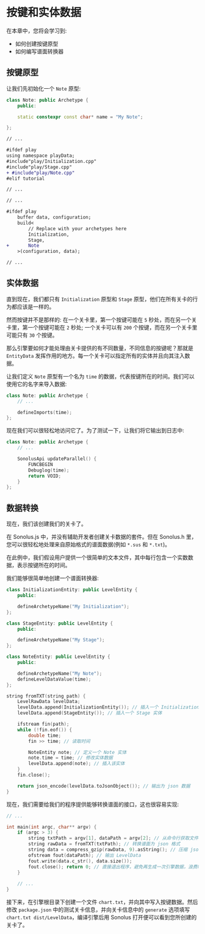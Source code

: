 # 按键和实体数据

在本章中，您将会学习到:

- 如何创建按键原型
- 如何编写谱面转换器

## 按键原型

让我们先初始化一个 `Note` 原型:

```cpp title='/engine/play/Note.cpp'
class Note: public Archetype {
    public:

    static constexpr const char* name = "My Note";

};
```

```diff title="/engine/engine.cpp"
// ...

#ifdef play
using namespace playData;
#include"play/Initialization.cpp"
#include"play/Stage.cpp"
+ #include"play/Note.cpp"
#elif tutorial

// ...
```

```diff title="/main.cpp"
// ...

#ifdef play
    buffer data, configuration;
    build<
        // Replace with your archetypes here
        Initialization,
        Stage,
+       Note
    >(configuration, data);

// ...
```

## 实体数据

直到现在，我们都只有 `Initialization` 原型和 `Stage` 原型，他们在所有关卡的行为都应该是一样的。

然而按键并不是那样的: 在一个关卡里，第一个按键可能在 `5` 秒处，而在另一个关卡里，第一个按键可能在 `2` 秒处; 一个关卡可以有 `200` 个按键，而在另一个关卡里可能只有 `30` 个按键。

那么引擎要如何才能处理由关卡提供的有不同数量，不同信息的按键呢？那就是 `EntityData` 发挥作用的地方。每一个关卡可以指定所有的实体并且向其注入数据。

让我们定义 `Note` 原型有一个名为 `time` 的数据，代表按键所在的时间。我们可以使用它的名字来导入数据:

```cpp title='/engine/play/Note.cpp'
class Note: public Archetype {
    // ...

    defineImports(time);
};
```

现在我们可以很轻松地访问它了。为了测试一下，让我们将它输出到日志中:

```cpp title='/engine/play/Note.cpp'
class Note: public Archetype {
    // ...

    SonolusApi updateParallel() {
        FUNCBEGIN
        Debuglog(time);
        return VOID;
    }
};
```

## 数据转换

现在，我们该创建我们的关卡了。

在 Sonolus.js 中，并没有辅助开发者创建关卡数据的套件。但在 Sonolus.h 里，您可以很轻松地处理来自原始格式的谱面数据(例如 `*.sus` 和 `*.txt`)。

在此例中，我们假设用户提供一个很简单的文本文件，其中每行包含一个实数数据，表示按键所在的时间。

我们能够很简单地创建一个谱面转换器:

```cpp title='/convert.h'
class InitializationEntity: public LevelEntity {
	public:

	defineArchetypeName("My Initialization");
};

class StageEntity: public LevelEntity {
	public:

	defineArchetypeName("My Stage");
};

class NoteEntity: public LevelEntity {
    public:

    defineArchetypeName("My Note");
    defineLevelDataValue(time);
};

string fromTXT(string path) {
	LevelRawData levelData;
    levelData.append(InitializationEntity()); // 插入一个 Initialization 实体
    levelData.append(StageEntity()); // 插入一个 Stage 实体

    ifstream fin(path);
    while (!fin.eof()) {
        double time;
        fin >> time; // 读取时间

        NoteEntity note; // 定义一个 Note 实体
        note.time = time; // 修改实体数据
        levelData.append(note); // 插入该实体
    }
    fin.close();

    return json_encode(levelData.toJsonObject()); // 输出为 json 数据
}
```

现在，我们需要给我们的程序提供能够转换谱面的接口，这也很容易实现:

```cpp title='/main.cpp'
// ...

int main(int argc, char** argv) {
    if (argc > 3) {
        string txtPath = argv[1], dataPath = argv[2]; // 从命令行获取文件路径
        string rawData = fromTXT(txtPath); // 转换谱面为 json 格式
        string data = compress_gzip(rawData, 9).asString(); // 压缩 json 数据，转为 LevelData 数据
        ofstream fout(dataPath); // 输出 LevelData
        fout.write(data.c_str(), data.size());
        fout.close(); return 0; // 直接退出程序，避免再生成一次引擎数据，浪费时间
    }
    
    // ...
}
```

接下来，在引擎根目录下创建一个文件 `chart.txt`，并向其中写入按键数据。然后修改 `package.json` 中的测试关卡信息，并向关卡信息中的 `generate` 选项填写 `chart.txt dist/LevelData`，编译引擎后用 Sonolus 打开便可以看到您所创建的关卡了。